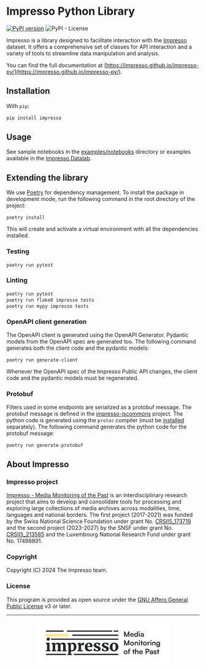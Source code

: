 # Impresso Python Library

[![PyPI version](https://badge.fury.io/py/impresso.svg)](https://badge.fury.io/py/impresso)
![PyPI - License](https://img.shields.io/pypi/l/impresso)


Impresso is a library designed to facilitate interaction with the [Impresso](https://impresso-project.ch/app) dataset. It offers a comprehensive set of classes for API interaction and a variety of tools to streamline data manipulation and analysis.

You can find the full documentation at [https://impresso.github.io/impresso-py/](https://impresso.github.io/impresso-py/).

## Installation

With `pip`:

```bash
pip install impresso
```

## Usage

See sample notebooks in the [examples/notebooks](https://github.com/impresso/impresso-py/tree/main/examples/notebooks) directory or examples available in the [Impresso Datalab](https://impresso-project.ch/datalab/).

## Extending the library

We use [Poetry](https://python-poetry.org/) for dependency management. To install the package in development mode, run the following command in the root directory of the project:

```shell
poetry install
```

This will create and activate a virtual environment with all the dependencies installed.

### Testing

```shell
poetry run pytest
```

### Linting

```shell
poetry run pytest
poetry run flake8 impresso tests
poetry run mypy impresso tests
```

### OpenAPI client generation

The OpenAPI client is generated using the OpenAPI Generator. Pydantic models from the OpenAPI spec are generated too. The following command generates both the client code and the pydantic models:

```shell
poetry run generate-client
```

Whenever the OpenAPI spec of the Impresso Public API changes, the client code and the pydantic models must be regenerated.

### Protobuf

Filters used in some endpoints are serialized as a protobuf message. The protobuf message is defined in the [impresso-jscommons](https://github.com/impresso/impresso-jscommons) project. The python code is generated using the `protoc` compiler (must be [installed](https://google.github.io/proto-lens/installing-protoc.html) separately). The following command generates the python code for the protobuf message:

```shell
poetry run generate-protobuf
```

## About Impresso

### Impresso project

[Impresso - Media Monitoring of the Past](https://impresso-project.ch) is an interdisciplinary research project that aims to develop and consolidate tools for processing and exploring large collections of media archives across modalities, time, languages and national borders. The first project (2017-2021) was funded by the Swiss National Science Foundation under grant No. [CRSII5_173719](http://p3.snf.ch/project-173719) and the second project (2023-2027) by the SNSF under grant No. [CRSII5_213585](https://data.snf.ch/grants/grant/213585) and the Luxembourg National Research Fund under grant No. 17498891.

### Copyright

Copyright (C) 2024 The Impresso team.

### License

This program is provided as open source under the [GNU Affero General Public License](https://github.com/impresso/impresso-pyindexation/blob/master/LICENSE) v3 or later.

---

<p align="center">
  <img src="https://github.com/impresso/impresso.github.io/blob/master/assets/images/3x1--Yellow-Impresso-Black-on-White--transparent.png?raw=true" width="350" alt="Impresso Project Logo"/>
</p>
